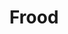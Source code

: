 ---
layout: pid
title: Frood
owner: 42.Keebs
license: GPL-3.0
site: http://42keebs.eu/
source: http://github.com/piit79/Frood
---